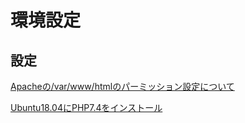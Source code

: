 # 環境設定

## 設定

[Apacheの/var/www/htmlのパーミッション設定について](https://chusotsu-program.com/html-permission/)

[Ubuntu18.04にPHP7.4をインストール](https://loumo.jp/archives/24399)
